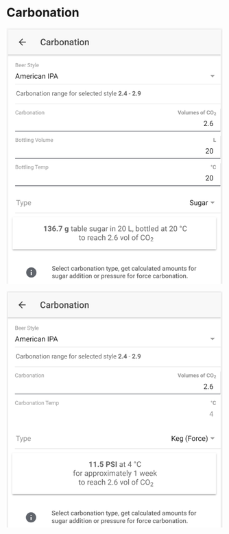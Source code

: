 # Carbonation

![Calculate sugar amount when carbonating with sugar](../.gitbook/assets/image%20%2820%29.png)

![Calculate carbonation preassure when force carbonating](../.gitbook/assets/image%20%2839%29.png)

